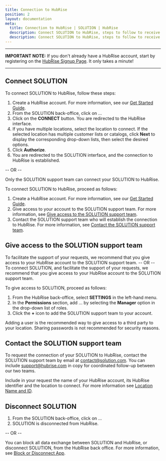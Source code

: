 ```yaml
---
title: Connection to HubRise
position: 2
layout: documentation
meta:
  title: Connection to HubRise | SOLUTION | HubRise
  description: Connect SOLUTION to HubRise, steps to follow to receive your orders in your SOLUTION EPOS.
  description: Connect SOLUTION to HubRise, steps to follow to receive your SOLUTION orders in your EPOS.
---
```


---

**IMPORTANT NOTE:** If you don't already have a HubRise account, start by registering on the [HubRise Signup Page](https://manager.hubrise.com/signup). It only takes a minute!

---

## Connect SOLUTION

To connect SOLUTION to HubRise, follow these steps:

1. Create a HubRise account. For more information, see our [Get Started Guide](/docs/get-started).
1. From the SOLUTION back-office, click on ...
1. Click on the **CONNECT** button. You are redirected to the HubRise interface.
1. If you have multiple locations, select the location to connect. If the selected location has multiple customer lists or catalogs, click **Next** to display the corresponding drop-down lists, then select the desired options.
1. Click **Authorize**.
1. You are redirected to the SOLUTION interface, and the connection to HubRise is established.

-- OR --

Only the SOLUTION support team can connect your SOLUTION to HubRise.

To connect SOLUTION to HubRise, proceed as follows:

1. Create a HubRise account. For more information, see our [Get Started Guide](/docs/get-started).
2. Give access to your account to the SOLUTION support team. For more information, see [Give access to the SOLUTION support team](#give-access-to-the-solution-support-team).
3. Contact the SOLUTION support team who will establish the connection to HubRise. For more information, see [Contact the SOLUTION support team](#contact-the-solution-support-team).

## Give access to the SOLUTION support team

To facilitate the support of your requests, we recommend that you give access to your HubRise account to the SOLUTION support team.
-- OR --
To connect SOLUTION, and facilitate the support of your requests, we recommend that you give access to your HubRise account to the SOLUTION support team.

To give access to SOLUTION, proceed as follows:

1. From the HubRise back-office, select **SETTINGS** in the left-hand menu.
2. In the **Permissions** section, add ... by selecting the **Manager** option in the drop-down list of roles.
3. Click the **+** icon to add the SOLUTION support team to your account.

Adding a user is the recommended way to give access to a third party to your location. Sharing passwords is not recommended for security reasons.

## Contact the SOLUTION support team

To request the connection of your SOLUTION to HubRise, contact the SOLUTION support team by email at contact@solution.com. You can include support@hubrise.com in copy for coordinated follow-up between our two teams.

Include in your request the name of your HubRise account, its HubRise identifier and the location to connect. For more information see [Location Name and ID](/docs/locations#location-name-and-id).

## Disconnect SOLUTION

1. From the SOLUTION back-office, click on ...
2. SOLUTION is disconnected from HubRise.

-- OR --

You can block all data exchange between SOLUTION and HubRise, or disconnect SOLUTION, from the HubRise back office. For more information, see [Block or Disconnect App](/docs/connections#block-or-disconnect-app).
